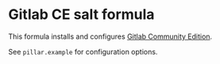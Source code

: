 # Gitlab CE salt formula

This formula installs and configures [Gitlab Community Edition](https://gitlab.org).

See `pillar.example` for configuration options.
